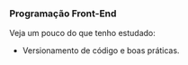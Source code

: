 ### Programação Front-End

Veja um pouco do que tenho estudado:

- Versionamento de código e boas práticas.
